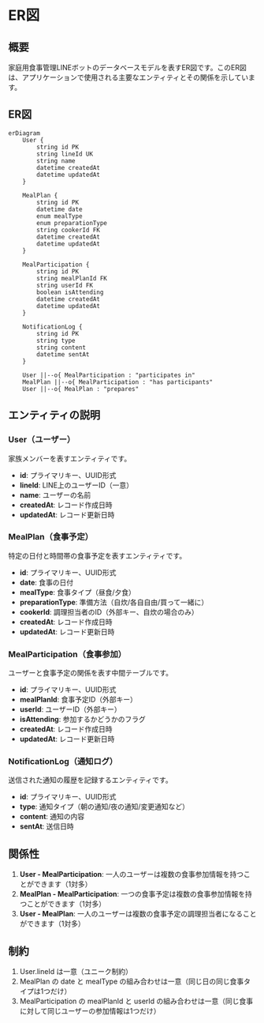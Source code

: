 # ER図

## 概要
家庭用食事管理LINEボットのデータベースモデルを表すER図です。このER図は、アプリケーションで使用される主要なエンティティとその関係を示しています。

## ER図

```mermaid
erDiagram
    User {
        string id PK
        string lineId UK
        string name
        datetime createdAt
        datetime updatedAt
    }
    
    MealPlan {
        string id PK
        datetime date
        enum mealType
        enum preparationType
        string cookerId FK
        datetime createdAt
        datetime updatedAt
    }
    
    MealParticipation {
        string id PK
        string mealPlanId FK
        string userId FK
        boolean isAttending
        datetime createdAt
        datetime updatedAt
    }
    
    NotificationLog {
        string id PK
        string type
        string content
        datetime sentAt
    }
    
    User ||--o{ MealParticipation : "participates in"
    MealPlan ||--o{ MealParticipation : "has participants"
    User ||--o{ MealPlan : "prepares"
```

## エンティティの説明

### User（ユーザー）
家族メンバーを表すエンティティです。
- **id**: プライマリキー、UUID形式
- **lineId**: LINE上のユーザーID（一意）
- **name**: ユーザーの名前
- **createdAt**: レコード作成日時
- **updatedAt**: レコード更新日時

### MealPlan（食事予定）
特定の日付と時間帯の食事予定を表すエンティティです。
- **id**: プライマリキー、UUID形式
- **date**: 食事の日付
- **mealType**: 食事タイプ（昼食/夕食）
- **preparationType**: 準備方法（自炊/各自自由/買って一緒に）
- **cookerId**: 調理担当者のID（外部キー、自炊の場合のみ）
- **createdAt**: レコード作成日時
- **updatedAt**: レコード更新日時

### MealParticipation（食事参加）
ユーザーと食事予定の関係を表す中間テーブルです。
- **id**: プライマリキー、UUID形式
- **mealPlanId**: 食事予定ID（外部キー）
- **userId**: ユーザーID（外部キー）
- **isAttending**: 参加するかどうかのフラグ
- **createdAt**: レコード作成日時
- **updatedAt**: レコード更新日時

### NotificationLog（通知ログ）
送信された通知の履歴を記録するエンティティです。
- **id**: プライマリキー、UUID形式
- **type**: 通知タイプ（朝の通知/夜の通知/変更通知など）
- **content**: 通知の内容
- **sentAt**: 送信日時

## 関係性

1. **User - MealParticipation**: 一人のユーザーは複数の食事参加情報を持つことができます（1対多）
2. **MealPlan - MealParticipation**: 一つの食事予定は複数の食事参加情報を持つことができます（1対多）
3. **User - MealPlan**: 一人のユーザーは複数の食事予定の調理担当者になることができます（1対多）

## 制約

1. User.lineId は一意（ユニーク制約）
2. MealPlan の date と mealType の組み合わせは一意（同じ日の同じ食事タイプは1つだけ）
3. MealParticipation の mealPlanId と userId の組み合わせは一意（同じ食事に対して同じユーザーの参加情報は1つだけ） 